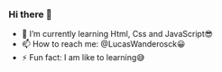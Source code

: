 ### Hi there 👋

- 🌱 I’m currently learning Html, Css and JavaScript😎
- 📫 How to reach me: @LucasWanderosck😀
- ⚡ Fun fact: I am like to learning😅
